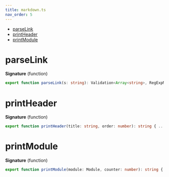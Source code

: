 ```yaml
---
title: markdown.ts
nav_order: 5
---
```


<!-- START doctoc generated TOC please keep comment here to allow auto update -->
<!-- DON'T EDIT THIS SECTION, INSTEAD RE-RUN doctoc TO UPDATE -->


- [parseLink](#parselink)
- [printHeader](#printheader)
- [printModule](#printmodule)

<!-- END doctoc generated TOC please keep comment here to allow auto update -->

# parseLink

**Signature** (function)

```ts
export function parseLink(s: string): Validation<Array<string>, RegExpMatchArray> { ... }
```

# printHeader

**Signature** (function)

```ts
export function printHeader(title: string, order: number): string { ... }
```

# printModule

**Signature** (function)

```ts
export function printModule(module: Module, counter: number): string { ... }
```
